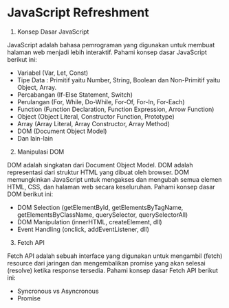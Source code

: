 # JavaScript Refreshment

1. Konsep Dasar JavaScript

JavaScript adalah bahasa pemrograman yang digunakan untuk membuat halaman web menjadi lebih interaktif. Pahami konsep dasar JavaScript berikut ini:

- Variabel (Var, Let, Const)
- Tipe Data : Primitif yaitu Number, String, Boolean dan Non-Primitif yaitu Object, Array.
- Percabangan (If-Else Statement, Switch)
- Perulangan (For, While, Do-While, For-Of, For-In, For-Each)
- Function (Function Declaration, Function Expression, Arrow Function)
- Object (Object Literal, Constructor Function, Prototype)
- Array (Array Literal, Array Constructor, Array Method)
- DOM (Document Object Model)
- Dan lain-lain

2. Manipulasi DOM

DOM adalah singkatan dari Document Object Model. DOM adalah representasi dari struktur HTML yang dibuat oleh browser. DOM memungkinkan JavaScript untuk mengakses dan mengubah semua elemen HTML, CSS, dan halaman web secara keseluruhan. Pahami konsep dasar DOM berikut ini:

- DOM Selection (getElementById, getElementsByTagName, getElementsByClassName, querySelector, querySelectorAll)
- DOM Manipulation (innerHTML, createElement, dll)
- Event Handling (onclick, addEventListener, dll)

3. Fetch API

Fetch API adalah sebuah interface yang digunakan untuk mengambil (fetch) resource dari jaringan dan mengembalikan promise yang akan selesai (resolve) ketika response tersedia. Pahami konsep dasar Fetch API berikut ini:

- Syncronous vs Asyncronous
- Promise